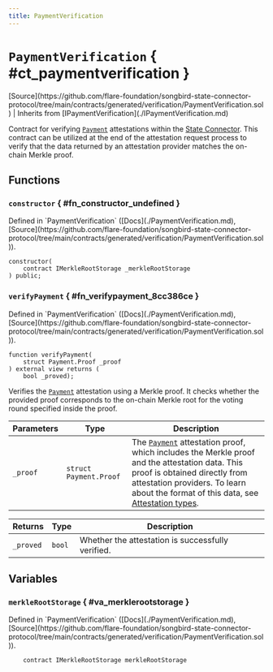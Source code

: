 ```yaml
---
title: PaymentVerification
---
```


<!-- This is an autogenerated file. Do not edit! -->

# `PaymentVerification` { #ct_paymentverification }

<div class="api-node-source" markdown>
[Source](https://github.com/flare-foundation/songbird-state-connector-protocol/tree/main/contracts/generated/verification/PaymentVerification.sol) | Inherits from [IPaymentVerification](./IPaymentVerification.md)
</div>

<div class="api-node-internal" markdown>

Contract for verifying [`Payment`](./Payment.md) attestations within the [State Connector](https://docs.flare.network/tech/state-connector/).
This contract can be utilized at the end of the attestation request process to verify that the data
returned by an attestation provider matches the on-chain Merkle proof.

</div>

<div class="api-node-type" markdown>

## Functions

<div class="api-node" markdown>

### `constructor` { #fn_constructor_undefined }

<div class="api-node-source" markdown>
Defined in `PaymentVerification` ([Docs](./PaymentVerification.md), [Source](https://github.com/flare-foundation/songbird-state-connector-protocol/tree/main/contracts/generated/verification/PaymentVerification.sol)).
</div>

<div class="api-node-internal" markdown>

```solidity
constructor(
    contract IMerkleRootStorage _merkleRootStorage
) public;
```

</div>
</div>

<div class="api-node" markdown>

### `verifyPayment` { #fn_verifypayment_8cc386ce }

<div class="api-node-source" markdown>
Defined in `PaymentVerification` ([Docs](./PaymentVerification.md), [Source](https://github.com/flare-foundation/songbird-state-connector-protocol/tree/main/contracts/generated/verification/PaymentVerification.sol)).
</div>

<div class="api-node-internal" markdown>

```solidity
function verifyPayment(
    struct Payment.Proof _proof
) external view returns (
    bool _proved);
```

Verifies the [`Payment`](./Payment.md) attestation using a Merkle proof.
It checks whether the provided proof corresponds to the on-chain Merkle root for the voting round specified inside the proof.

| Parameters | Type | Description |
| ---------- | ---- | ----------- |
| `_proof` | `struct Payment.Proof` | The [`Payment`](./Payment.md) attestation proof, which includes the Merkle proof and the attestation data.               This proof is obtained directly from attestation providers.               To learn about the format of this data, see [Attestation types](https://github.com/flare-foundation/songbird-state-connector-protocol/blob/main/specs/attestations/attestation-type-definition.md). |

| Returns | Type | Description |
| ------- | ---- | ----------- |
| `_proved` | `bool` | Whether the attestation is successfully verified. |
</div>
</div>

</div>

<div class="api-node-type" markdown>

## Variables

<div class="api-node" markdown>

### `merkleRootStorage` { #va_merklerootstorage }

<div class="api-node-source" markdown>
Defined in `PaymentVerification` ([Docs](./PaymentVerification.md), [Source](https://github.com/flare-foundation/songbird-state-connector-protocol/tree/main/contracts/generated/verification/PaymentVerification.sol)).
</div>

<div class="api-node-internal" markdown>

```solidity
    contract IMerkleRootStorage merkleRootStorage
```

</div>
</div>

</div>


